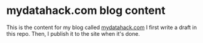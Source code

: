 # mydatahack.com blog content

This is the content for my blog called <a href="mydatahack.com" target="_blank">mydatahack.com</a> I first write a draft in this repo. Then, I publish it to the site when it's done.

